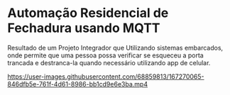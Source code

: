 # Automação Residencial de Fechadura usando MQTT
Resultado de um Projeto Integrador que Utilizando sistemas embarcados, onde permite que uma pessoa possa verificar se esqueceu a porta trancada e destranca-la quando necessário utilizando app de celular.

https://user-images.githubusercontent.com/68859813/167270065-846dfb5e-761f-4d61-8986-bb1cd9e6e3ba.mp4

